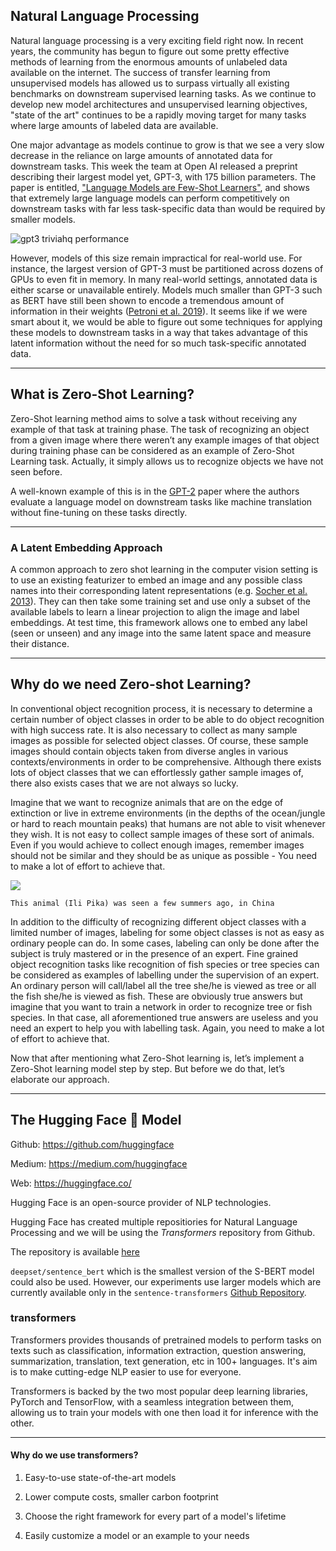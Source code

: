 ## **Natural Language Processing**

Natural language processing is a very exciting field right now. In recent years, the community has begun to figure out some pretty effective methods of learning from the enormous amounts of unlabeled data available on the internet. The success of transfer learning from unsupervised models has allowed us to surpass virtually all existing benchmarks on downstream supervised learning tasks. As we continue to develop new model architectures and unsupervised learning objectives, "state of the art" continues to be a rapidly moving target for many tasks where large amounts of labeled data are available.

One major advantage as models continue to grow is that we see a very slow decrease in the reliance on large amounts of annotated data for downstream tasks. This week the team at Open AI released a preprint describing their largest model yet, GPT-3, with 175 billion parameters. The paper is entitled, ["Language Models are Few-Shot Learners"](https://arxiv.org/abs/2005.14165), and shows that extremely large language models can perform competitively on downstream tasks with far less task-specific data than would be required by smaller models.

![gpt3 triviahq performance](https://joeddav.github.io/blog/images/zsl/gpt3_triviahq.png "GPT-3 few-shot performance as # of parameters grows")

However, models of this size remain impractical for real-world use. For instance, the largest version of GPT-3 must be partitioned across dozens of GPUs to even fit in memory. In many real-world settings, annotated data is either scarse or unavailable entirely. Models much smaller than GPT-3 such as BERT have still been shown to encode a tremendous amount of information in their weights ([Petroni et al. 2019](https://arxiv.org/abs/1909.01066)). It seems like if we were smart about it, we would be able to figure out some techniques for applying these models to downstream tasks in a way that takes advantage of this latent information without the need for so much task-specific annotated data.

---

## What is Zero-Shot Learning?

Zero-Shot learning method aims to solve a task without receiving any example of that task at training phase. The task of recognizing an object from a given image where there weren’t any example images of that object during training phase can be considered as an example of Zero-Shot Learning task. Actually, it simply allows us to recognize objects we have not seen before.

A well-known example of this is in the [GPT-2](https://www.semanticscholar.org/paper/Language-Models-are-Unsupervised-Multitask-Learners-Radford-Wu/9405cc0d6169988371b2755e573cc28650d14dfe?p2df) paper where the authors evaluate a language model on downstream tasks like machine translation without fine-tuning on these tasks directly.

---

### A Latent Embedding Approach

A common approach to zero shot learning in the computer vision setting is to use an existing featurizer to embed an image and any possible class names into their corresponding latent representations (e.g. [Socher et al. 2013](https://arxiv.org/abs/1301.3666)). They can then take some training set and use only a subset of the available labels to learn a linear projection to align the image and label embeddings. At test time, this framework allows one to embed any label (seen or unseen) and any image into the same latent space and measure their distance.

---

## Why do we need Zero-shot Learning?

In conventional object recognition process, it is necessary to determine a certain number of object classes in order to be able to do object recognition with high success rate. It is also necessary to collect as many sample images as possible for selected object classes. Of course, these sample images should contain objects taken from diverse angles in various contexts/environments in order to be comprehensive. Although there exists lots of object classes that we can effortlessly gather sample images of, there also exists cases that we are not always so lucky.

Imagine that we want to recognize animals that are on the edge of extinction or live in extreme environments (in the depths of the ocean/jungle or hard to reach mountain peaks) that humans are not able to visit whenever they wish. It is not easy to collect sample images of these sort of animals. Even if you would achieve to collect enough images, remember images should not be similar and they should be as unique as possible - You need to make a lot of effort to achieve that.

![](https://miro.medium.com/max/1120/1*2y5eABab6WkfPnKQTvab3w.jpeg)

    This animal (Ili Pika) was seen a few summers ago, in China

In addition to the difficulty of recognizing different object classes with a limited number of images, labeling for some object classes is not as easy as ordinary people can do. In some cases, labeling can only be done after the subject is truly mastered or in the presence of an expert. Fine grained object recognition tasks like recognition of fish species or tree species can be considered as examples of labelling under the supervision of an expert. An ordinary person will call/label all the tree she/he is viewed as tree or all the fish she/he is viewed as fish. These are obviously true answers but imagine that you want to train a network in order to recognize tree or fish species. In that case, all aforementioned true answers are useless and you need an expert to help you with labelling task. Again, you need to make a lot of effort to achieve that.

Now that after mentioning what Zero-Shot learning is, let’s implement a Zero-Shot learning model step by step. But before we do that, let’s elaborate our approach.

---

## The Hugging Face 🤗 Model

Github: https://github.com/huggingface

Medium: https://medium.com/huggingface

Web: https://huggingface.co/

Hugging Face is an open-source provider of NLP technologies.

Hugging Face has created multiple repositiories for Natural Language Processing and we will be using the *Transformers* repository from Github. 

The repository is available [here](https://github.com/huggingface/transformers)

`deepset/sentence_bert` which is the smallest version of the S-BERT model could also be used. However, our experiments use larger models which are currently available only in the `sentence-transformers` [Github Repository](https://github.com/UKPLab/sentence-transformers).

### transformers

Transformers provides thousands of pretrained models to perform tasks on texts such as classification, information extraction, question answering, summarization, translation, text generation, etc in 100+ languages. It's aim is to make cutting-edge NLP easier to use for everyone.

Transformers is backed by the two most popular deep learning libraries, PyTorch and TensorFlow, with a seamless integration between them, allowing us to train your models with one then load it for inference with the other.

---

#### Why do we use transformers?

1. Easy-to-use state-of-the-art models

2. Lower compute costs, smaller carbon footprint

3. Choose the right framework for every part of a model's lifetime

4. Easily customize a model or an example to your needs